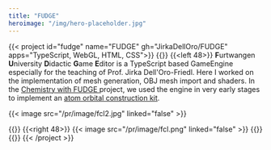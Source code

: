 ```yaml
---
title: "FUDGE"
heroimage: "/img/hero-placeholder.jpg"
---
```


{{< project id="fudge" name="FUDGE" gh="JirkaDellOro/FUDGE" apps="TypeScript, WebGL, HTML, CSS">}}
{{<twoculumn>}}
{{<left 48>}}
**F**urtwangen **U**niversity **D**idactic **G**ame **E**ditor is a TypeScript based GameEngine especially for the teaching of Prof. Jirka Dell'Oro-Friedl. Here I worked on the implementation of mesh generation, OBJ mesh import and shaders. In the <a href="https://github.com/hs-furtwangen/FUDGE-Chemistry_MasterW19">Chemistry with FUDGE <i class="fab fa-github fa-gh"></i></a> project, we used the engine in very early stages to implement an [atom orbital construction kit](https://hs-furtwangen.github.io/FUDGE-Chemistry_MasterW19/app/tutor.html).



{{< image src="/pr/image/fcl2.jpg" linked="false" >}}

{{</left>}}
{{<right 48>}}
{{< image src="/pr/image/fcl.png" linked="false" >}}
{{</right>}}
{{</twoculumn>}}
{{< /project >}}